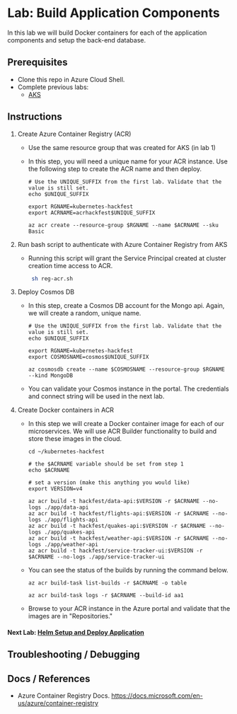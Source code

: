 # Lab: Build Application Components

In this lab we will build Docker containers for each of the application components and setup the back-end database. 

## Prerequisites 

* Clone this repo in Azure Cloud Shell.
* Complete previous labs:
    * [AKS](../create-aks-cluster/README.md)

## Instructions

1. Create Azure Container Registry (ACR)
    * Use the same resource group that was created for AKS (in lab 1)
    * In this step, you will need a unique name for your ACR instance. Use the following step to create the ACR name and then deploy.

        ```
        # Use the UNIQUE_SUFFIX from the first lab. Validate that the value is still set.
        echo $UNIQUE_SUFFIX

        export RGNAME=kubernetes-hackfest
        export ACRNAME=acrhackfest$UNIQUE_SUFFIX

        az acr create --resource-group $RGNAME --name $ACRNAME --sku Basic
        ```
2. Run bash script to authenticate with Azure Container Registry from AKS
    * Running this script will grant the Service Principal created at cluster creation time access to ACR.
      ```bash
       sh reg-acr.sh
      ```

2. Deploy Cosmos DB
    * In this step, create a Cosmos DB account for the Mongo api. Again, we will create a random, unique name.
        
        ```
        # Use the UNIQUE_SUFFIX from the first lab. Validate that the value is still set.
        echo $UNIQUE_SUFFIX

        export RGNAME=kubernetes-hackfest
        export COSMOSNAME=cosmos$UNIQUE_SUFFIX

        az cosmosdb create --name $COSMOSNAME --resource-group $RGNAME --kind MongoDB
        ```
    
    * You can validate your Cosmos instance in the portal. The credentials and connect string will be used in the next lab.


3. Create Docker containers in ACR
    * In this step we will create a Docker container image for each of our microservices. We will use ACR Builder functionality to build and store these images in the cloud. 

        ```
        cd ~/kubernetes-hackfest

        # the $ACRNAME variable should be set from step 1
        echo $ACRNAME

        # set a version (make this anything you would like)
        export VERSION=v4

        az acr build -t hackfest/data-api:$VERSION -r $ACRNAME --no-logs ./app/data-api
        az acr build -t hackfest/flights-api:$VERSION -r $ACRNAME --no-logs ./app/flights-api
        az acr build -t hackfest/quakes-api:$VERSION -r $ACRNAME --no-logs ./app/quakes-api
        az acr build -t hackfest/weather-api:$VERSION -r $ACRNAME --no-logs ./app/weather-api
        az acr build -t hackfest/service-tracker-ui:$VERSION -r $ACRNAME --no-logs ./app/service-tracker-ui
        ```

    * You can see the status of the builds by running the command below.
        
        ```
        az acr build-task list-builds -r $ACRNAME -o table

        az acr build-task logs -r $ACRNAME --build-id aa1
        ```
    
    * Browse to your ACR instance in the Azure portal and validate that the images are in "Repositories."

#### Next Lab: [Helm Setup and Deploy Application](../helm-setup-deploy/README.md)


## Troubleshooting / Debugging


## Docs / References

* Azure Container Registry Docs. https://docs.microsoft.com/en-us/azure/container-registry 